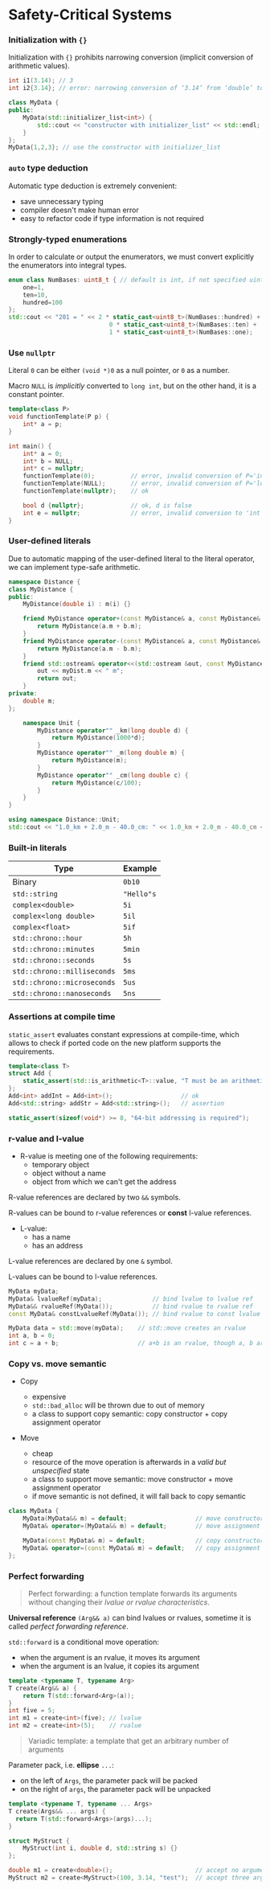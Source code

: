 # Safety-Critical Systems

### Initialization with `{}`

Initialization with `{}` prohibits narrowing conversion (implicit conversion of arithmetic values).

```c++
int i1(3.14); // 3
int i2{3.14}; // error: narrowing conversion of ‘3.14’ from ‘double’ to ‘int’

class MyData {
public:
    MyData(std::initializer_list<int>) {
        std::cout << "constructor with initializer_list" << std::endl;
    }
};
MyData{1,2,3}; // use the constructor with initializer_list
```

### `auto` type deduction

Automatic type deduction is extremely convenient:
+ save unnecessary typing
+ compiler doesn't make human error
+ easy to refactor code if type information is not required

### Strongly-typed enumerations

In order to calculate or output the enumerators, we must convert explicitly the enumerators into integral types.

```c++
enum class NumBases: uint8_t { // default is int, if not specified uint8_t
    one=1,
    ten=10,
    hundred=100
};
std::cout << "201 = " << 2 * static_cast<uint8_t>(NumBases::hundred) +
                            0 * static_cast<uint8_t>(NumBases::ten) +
                            1 * static_cast<uint8_t>(NumBases::one);
```

### Use `nullptr`

Literal `0` can be either `(void *)0` as a null pointer, or `0` as a number.

Macro `NULL` is *implicitly* converted to `long int`, but on the other hand, it is a constant pointer.

```c++
template<class P>
void functionTemplate(P p) {
    int* a = p;
}

int main() {
    int* a = 0;
    int* b = NULL;
    int* c = nullptr;
    functionTemplate(0);          // error, invalid conversion of P='int' to 'int*'
    functionTemplate(NULL);       // error, invalid conversion of P='long int' to 'int*'
    functionTemplate(nullptr);    // ok

    bool d {nullptr};             // ok, d is false
    int e = nullptr;              // error, invalid conversion to 'int'
}
```

### User-defined literals

Due to automatic mapping of the user-defined literal to the literal operator, we can implement type-safe arithmetic.

```c++
namespace Distance {
class MyDistance {
public:
    MyDistance(double i) : m(i) {}

    friend MyDistance operator+(const MyDistance& a, const MyDistance& b) {
        return MyDistance(a.m + b.m);
    }
    friend MyDistance operator-(const MyDistance& a, const MyDistance& b) {
        return MyDistance(a.m - b.m);
    }
    friend std::ostream& operator<<(std::ostream &out, const MyDistance& myDist) {
        out << myDist.m << " m";
        return out;
    }
private:
    double m;
};

    namespace Unit {
        MyDistance operator"" _km(long double d) {
            return MyDistance(1000*d);
        }
        MyDistance operator"" _m(long double m) {
            return MyDistance(m);
        }
        MyDistance operator"" _cm(long double c) {
            return MyDistance(c/100);
        }
    }
}

using namespace Distance::Unit;
std::cout << "1.0_km + 2.0_m - 40.0_cm: " << 1.0_km + 2.0_m - 40.0_cm << std::endl; // 1001.6m
```

### Built-in literals

| Type                        | Example    |
|-----------------------------|------------|
| Binary                      | `0b10`     |
| `std::string`               | `"Hello"s` |
| `complex<double>`           | `5i`       |
| `complex<long double>`      | `5il`      |
| `complex<float>`            | `5if`      |
| `std::chrono::hour`         | `5h`       |
| `std::chrono::minutes`      | `5min`     |
| `std::chrono::seconds`      | `5s`       |
| `std::chrono::milliseconds` | `5ms`      |
| `std::chrono::microseconds` | `5us`      |
| `std::chrono::nanoseconds`  | `5ns`      |

### Assertions at compile time

`static_assert` evaluates constant expressions at compile-time, which allows to check if ported code on the new platform supports the requirements.

```c++
template<class T>
struct Add {
    static_assert(std::is_arithmetic<T>::value, "T must be an arithmetic type");
};
Add<int> addInt = Add<int>();                   // ok
Add<std::string> addStr = Add<std::string>();   // assertion

static_assert(sizeof(void*) >= 8, "64-bit addressing is required");
```

### r-value and l-value

+ R-value is meeting one of the following requirements:
    - temporary object
    - object without a name
    - object from which we can't get the address

R-value references are declared by two `&&` symbols.

R-values can be bound to r-value references or **const** l-value references.

+ L-value:
    - has a name
    - has an address

L-value references are declared by one `&` symbol.

L-values can be bound to l-value references.

```c++
MyData myData;
MyData& lvalueRef(myData);              // bind lvalue to lvalue ref
MyData&& rvalueRef(MyData());           // bind rvalue to rvalue ref
const MyData& constLvalueRef(MyData()); // bind rvalue to const lvalue ref

MyData data = std::move(myData);    // std::move creates an rvalue
int a, b = 0;
int c = a + b;                      // a+b is an rvalue, though a, b are lvalue separately
```

### Copy vs. move semantic

+ Copy
    - expensive
    - `std::bad_alloc` will be thrown due to out of memory
    - a class to support copy semantic: copy constructor + copy assignment operator

+ Move 
    - cheap
    - resource of the move operation is afterwards in a *valid but unspecified* state
    - a class to support move semantic: move constructor + move assignment operator
    - if move semantic is not defined, it will fall back to copy semantic

```c++
class MyData {
    MyData(MyData&& m) = default;                   // move constructor
    MyData& operator=(MyData&& m) = default;        // move assignment

    MyData(const MyData& m) = default;              // copy constructor
    MyData& operator=(const MyData& m) = default;   // copy assignment
};
```

### Perfect forwarding

> Perfect forwarding: a function template forwards its arguments without changing their *lvalue or rvalue characteristics*.

**Universal reference** `(Arg&& a)` can bind lvalues or rvalues, sometime it is called *perfect forwarding reference*.

`std::forward` is a conditional move operation:
+ when the argument is an rvalue, it moves its argument
+ when the argument is an lvalue, it copies its argument

```c++
template <typename T, typename Arg>
T create(Arg&& a) {
    return T(std::forward<Arg>(a));
}
int five = 5;
int m1 = create<int>(five); // lvalue
int m2 = create<int>(5);    // rvalue
```

> Variadic template: a template that get an arbitrary number of arguments

Parameter pack, i.e. **ellipse** `...`:
+ on the left of `Args`, the parameter pack will be packed
+ on the right of `args`, the parameter pack will be unpacked

```c++
template <typename T, typename ... Args>
T create(Args&& ... args) {
  return T(std::forward<Args>(args)...);
}

struct MyStruct {
    MyStruct(int i, double d, std::string s) {}
};

double m1 = create<double>();                       // accept no argument
MyStruct m2 = create<MyStruct>(100, 3.14, "test");  // accept three arguments
```
